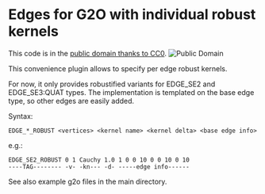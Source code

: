 # Edges for G2O with individual robust kernels

This code is in the [public domain thanks to CC0](http://creativecommons.org/publicdomain/zero/1.0/). ![Public Domain](https://licensebuttons.net/p/zero/1.0/80x15.png)

This convenience plugin allows to specify per edge robust kernels.


For now, it only provides robustified variants for EDGE_SE2 and EDGE_SE3:QUAT types. The implementation is templated on the base edge type, so other edges are easily added.

Syntax:

```
EDGE_*_ROBUST <vertices> <kernel name> <kernel delta> <base edge info>
```

e.g.:
```
EDGE_SE2_ROBUST 0 1 Cauchy 1.0 1 0 0 10 0 0 10 0 10
----TAG-------- -v- -kn--- -d- -----edge info------
```
See also example g2o files in the main directory.